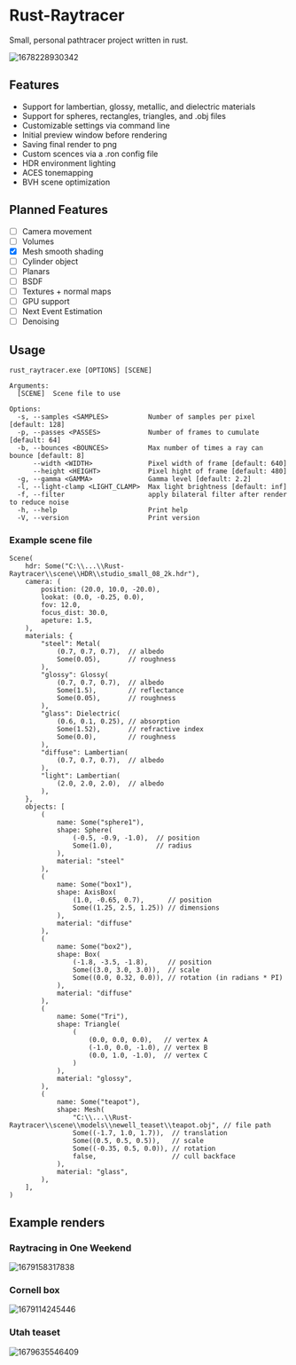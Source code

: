 # Rust-Raytracer

Small, personal pathtracer project written in rust.

![1678228930342](https://user-images.githubusercontent.com/47290124/227623254-7356f1e7-d0f6-4875-bd25-382a73d2fb8a.png)

## Features

- Support for lambertian, glossy, metallic, and dielectric materials
- Support for spheres, rectangles, triangles, and .obj files
- Customizable settings via command line
- Initial preview window before rendering
- Saving final render to png
- Custom scences via a .ron config file
- HDR environment lighting
- ACES tonemapping
- BVH scene optimization

## Planned Features

- [ ] Camera movement
- [ ] Volumes
- [X] Mesh smooth shading
- [ ] Cylinder object
- [ ] Planars
- [ ] BSDF
- [ ] Textures + normal maps
- [ ] GPU support
- [ ] Next Event Estimation
- [ ] Denoising

## Usage
```
rust_raytracer.exe [OPTIONS] [SCENE]

Arguments:
  [SCENE]  Scene file to use

Options:
  -s, --samples <SAMPLES>          Number of samples per pixel [default: 128]
  -p, --passes <PASSES>            Number of frames to cumulate [default: 64]
  -b, --bounces <BOUNCES>          Max number of times a ray can bounce [default: 8]
      --width <WIDTH>              Pixel width of frame [default: 640]
      --height <HEIGHT>            Pixel hight of frame [default: 480]
  -g, --gamma <GAMMA>              Gamma level [default: 2.2]
  -l, --light-clamp <LIGHT_CLAMP>  Max light brightness [default: inf]
  -f, --filter                     apply bilateral filter after render to reduce noise
  -h, --help                       Print help
  -V, --version                    Print version
```
### Example scene file

```
Scene(
    hdr: Some("C:\\...\\Rust-Raytracer\\scene\\HDR\\studio_small_08_2k.hdr"),
    camera: (
        position: (20.0, 10.0, -20.0),
        lookat: (0.0, -0.25, 0.0),
        fov: 12.0,
        focus_dist: 30.0,
        apeture: 1.5,
    ),
    materials: {
        "steel": Metal(
            (0.7, 0.7, 0.7),  // albedo
            Some(0.05),       // roughness
        ),
        "glossy": Glossy(
            (0.7, 0.7, 0.7),  // albedo
            Some(1.5),        // reflectance
            Some(0.05),       // roughness
        ),
        "glass": Dielectric(
            (0.6, 0.1, 0.25), // absorption
            Some(1.52),       // refractive index
            Some(0.0),        // roughness
        ),
        "diffuse": Lambertian(
            (0.7, 0.7, 0.7),  // albedo
        ),
        "light": Lambertian(
            (2.0, 2.0, 2.0),  // albedo
        ),
    },
    objects: [
        (
            name: Some("sphere1"),
            shape: Sphere(
                (-0.5, -0.9, -1.0),  // position
                Some(1.0),           // radius
            ),
            material: "steel"
        ),
        (
            name: Some("box1"),
            shape: AxisBox(
                (1.0, -0.65, 0.7),      // position
                Some((1.25, 2.5, 1.25)) // dimensions
            ),
            material: "diffuse"
        ),
        (
            name: Some("box2"),
            shape: Box(
                (-1.8, -3.5, -1.8),     // position
                Some((3.0, 3.0, 3.0)),  // scale
                Some((0.0, 0.32, 0.0)), // rotation (in radians * PI)
            ),
            material: "diffuse"
        ),
        (
            name: Some("Tri"),
            shape: Triangle(
                (
                    (0.0, 0.0, 0.0),   // vertex A
                    (-1.0, 0.0, -1.0), // vertex B
                    (0.0, 1.0, -1.0),  // vertex C
                )
            ),
            material: "glossy",
        ),
        (
            name: Some("teapot"),
            shape: Mesh(
                "C:\\...\\Rust-Raytracer\\scene\\models\\newell_teaset\\teapot.obj", // file path
                Some((-1.7, 1.0, 1.7)),  // translation
                Some((0.5, 0.5, 0.5)),   // scale
                Some((-0.35, 0.5, 0.0)), // rotation
                false,                   // cull backface
            ),
            material: "glass",
        ),
    ],
)

```

## Example renders

### Raytracing in One Weekend

![1679158317838](https://user-images.githubusercontent.com/47290124/227623050-1bae6c3a-85c3-4962-b701-79e064dd14a8.png)

### Cornell box

![1679114245446](https://user-images.githubusercontent.com/47290124/227622756-d5ae50ed-f101-46d4-b818-03cddfcd53ce.png)

### Utah teaset

![1679635546409](https://user-images.githubusercontent.com/47290124/227622945-6c4b7cca-cbed-4f84-bc00-b5110ae4aebb.png)




